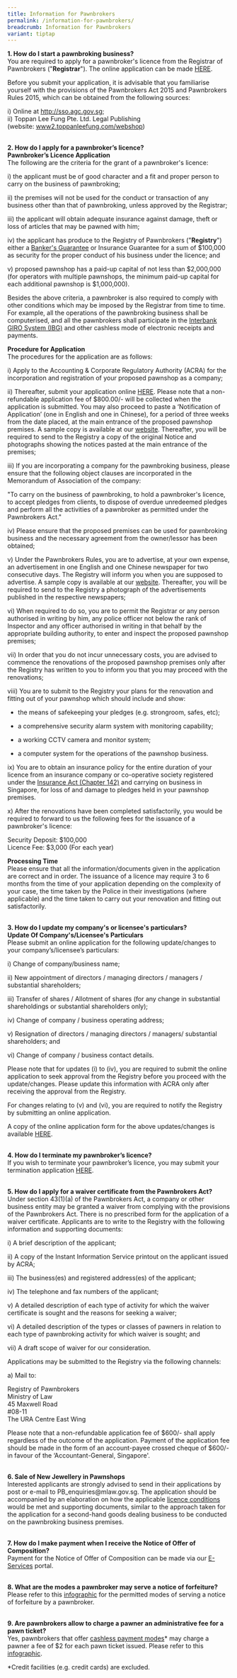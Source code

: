 ```yaml
---
title: Information for Pawnbrokers
permalink: /information-for-pawnbrokers/
breadcrumb: Information for Pawnbrokers
variant: tiptap
---
```

<p><strong>1. How do I start a pawnbroking business?</strong> 
<br>You are required to apply for a pawnbroker's licence from the Registrar
of Pawnbrokers ("<strong>Registrar</strong>"). The online application can
be made <a href="https://www.gobusiness.gov.sg/" rel="noopener noreferrer nofollow" target="_blank">HERE</a>.</p>
<p>Before you submit your application, it is advisable that you familiarise
yourself with the provisions of the Pawnbrokers Act 2015 and Pawnbrokers
Rules 2015, which can be obtained from the following sources:</p>
<p>i) Online at <a href="http://sso.agc.gov.sg" rel="noopener noreferrer nofollow" target="_blank">http://sso.agc.gov.sg</a>;
<br>ii) Toppan Lee Fung Pte. Ltd. Legal Publishing
<br>(website: <a href="https://www2.toppanleefung.com/webshop" rel="noopener noreferrer nofollow" target="_blank">www2.toppanleefung.com/webshop</a>)
<br>
<br>
</p>
<p><strong>2. How do I apply for a pawnbroker’s licence?</strong> 
<br><strong>Pawnbroker’s Licence Application</strong> 
<br>The following are the criteria for the grant of a pawnbroker's licence:</p>
<p>i) the applicant must be of good character and a fit and proper person
to carry on the business of pawnbroking;</p>
<p>ii) the premises will not be used for the conduct or transaction of any
business other than that of pawnbroking, unless approved by the Registrar;</p>
<p>iii) the applicant will obtain adequate insurance against damage, theft
or loss of articles that may be pawned with him;</p>
<p>iv) the applicant has produce to the Registry of Pawnbrokers ("<strong>Registry</strong>")
either a <a href="/files/BGTemplate(revised2Apr2019).pdf" rel="noopener noreferrer nofollow" target="_blank">Banker's Guarantee</a> or
Insurance Guarantee for a sum of $100,000 as security for the proper conduct
of his business under the licence; and</p>
<p>v) proposed pawnshop has a paid-up capital of not less than $2,000,000
(for operators with multiple pawnshops, the minimum paid-up capital for
each additional pawnshop is $1,000,000).</p>
<p>Besides the above criteria, a pawnbroker is also required to comply with
other conditions which may be imposed by the Registrar from time to time.
For example, all the operations of the pawnbroking business shall be computerised,
and all the pawnbrokers shall participate in the <a href="/files/PB_03082017_GIROFORM(website_forms).pdf" rel="noopener noreferrer nofollow" target="_blank">Interbank GIRO System (IBG)</a> and
other cashless mode of electronic receipts and payments.</p>
<p><strong>Procedure for Application</strong> 
<br>The procedures for the application are as follows:</p>
<p>i) Apply to the Accounting &amp; Corporate Regulatory Authority (ACRA)
for the incorporation and registration of your proposed pawnshop as a company;</p>
<p>ii) Thereafter, submit your application online <a href="https://www.gobusiness.gov.sg/licences" rel="noopener noreferrer nofollow" target="_blank">HERE</a>. Please note that
a non-refundable application fee of $800.00/- will be collected when the
application is submitted. You may also proceed to paste a ‘Notification
of Application’ (one in English and one in Chinese), for a period of three
weeks from the date placed, at the main entrance of the proposed pawnshop
premises. A sample copy is available at our <a href="https://rop.mlaw.gov.sg/files/Notification%20of%20Application_display%20and%20advertisement.docx" rel="noopener noreferrer nofollow" target="_blank">website</a>.
Thereafter, you will be required to send to the Registry a copy of the
original Notice and photographs showing the notices pasted at the main
entrance of the premises;</p>
<p>iii) If you are incorporating a company for the pawnbroking business,
please ensure that the following object clauses are incorporated in the
Memorandum of Association of the company:</p>
<p>"To carry on the business of pawnbroking, to hold a pawnbroker's licence,
to accept pledges from clients, to dispose of overdue unredeemed pledges
and perform all the activities of a pawnbroker as permitted under the Pawnbrokers
Act."</p>
<p>iv) Please ensure that the proposed premises can be used for pawnbroking
business and the necessary agreement from the owner/lessor has been obtained;</p>
<p>v) Under the Pawnbrokers Rules, you are to advertise, at your own expense,
an advertisement in one English and one Chinese newspaper for two consecutive
days. The Registry will inform you when you are supposed to advertise.
A sample copy is available at our <a href="https://rop.mlaw.gov.sg/files/Notification%20of%20Application_display%20and%20advertisement.docx" rel="noopener noreferrer nofollow" target="_blank">website</a>.
Thereafter, you will be required to send to the Registry a photograph of
the advertisements published in the respective newspapers;</p>
<p>vi) When required to do so, you are to permit the Registrar or any person
authorised in writing by him, any police officer not below the rank of
Inspector and any officer authorised in writing in that behalf by the appropriate
building authority, to enter and inspect the proposed pawnshop premises;</p>
<p>vii) In order that you do not incur unnecessary costs, you are advised
to commence the renovations of the proposed pawnshop premises only after
the Registry has written to you to inform you that you may proceed with
the renovations;</p>
<p>viii) You are to submit to the Registry your plans for the renovation
and fitting out of your pawnshop which should include and show:</p>
<ul>
<li>
<p>the means of safekeeping your pledges (e.g. strongroom, safes, etc);</p>
</li>
<li>
<p>a comprehensive security alarm system with monitoring capability;</p>
</li>
<li>
<p>a working CCTV camera and monitor system;</p>
</li>
<li>
<p>a computer system for the operations of the pawnshop business.</p>
</li>
</ul>
<p>ix) You are to obtain an insurance policy for the entire duration of your
licence from an insurance company or co-operative society registered under
the <a href="https://sso.agc.gov.sg/Act/IA1966" rel="noopener noreferrer nofollow" target="_blank">Insurance Act (Chapter 142)</a> and
carrying on business in Singapore, for loss of and damage to pledges held
in your pawnshop premises.</p>
<p>x) After the renovations have been completed satisfactorily, you would
be required to forward to us the following fees for the issuance of a pawnbroker's
licence:</p>
<p>Security Deposit: $100,000
<br>Licence Fee: $3,000 (For each year)</p>
<p><strong>Processing Time</strong> 
<br>Please ensure that all the information/documents given in the application
are correct and in order. The issuance of a licence may require 3 to 6
months from the time of your application depending on the complexity of
your case, the time taken by the Police in their investigations (where
applicable) and the time taken to carry out your renovation and fitting
out satisfactorily.
<br>
<br>
</p>
<p><strong>3. How do I update my company's or licensee's particulars?</strong> 
<br><strong>Update Of Company's/Licensee's Particulars</strong> 
<br>Please submit an online application for the following update/changes to
your company’s/licensee’s particulars:</p>
<p>i) Change of company/business name;</p>
<p>ii) New appointment of directors / managing directors / managers / substantial
shareholders;</p>
<p>iii) Transfer of shares / Allotment of shares (for any change in substantial
shareholdings or substantial shareholders only);</p>
<p>iv) Change of company / business operating address;</p>
<p>v) Resignation of directors / managing directors / managers/ substantial
shareholders; and</p>
<p>vi) Change of company / business contact details.</p>
<p>Please note that for updates (i) to (iv), you are required to submit the
online application to seek approval from the Registry before you proceed
with the update/changes. Please update this information with ACRA only
after receiving the approval from the Registry.</p>
<p>For changes relating to (v) and (vi), you are required to notify the Registry
by submitting an online application.</p>
<p>A copy of the online application form for the above updates/changes is
available <a href="https://www.gobusiness.gov.sg/licences" rel="noopener noreferrer nofollow" target="_blank">HERE</a>.
<br>
<br>
</p>
<p><strong>4. How do I terminate my pawnbroker’s licence?</strong> 
<br>If you wish to terminate your pawnbroker’s licence, you may submit your
termination application <a href="https://www.gobusiness.gov.sg/licences" rel="noopener noreferrer nofollow" target="_blank">HERE</a>.
<br>
<br>
</p>
<p><strong>5. How do I apply for a waiver certificate from the Pawnbrokers Act?</strong> 
<br>Under section 43(1)(a) of the Pawnbrokers Act, a company or other business
entity may be granted a waiver from complying with the provisions of the
Pawnbrokers Act. There is no prescribed form for the application of a waiver
certificate. Applicants are to write to the Registry with the following
information and supporting documents:</p>
<p>i) A brief description of the applicant;</p>
<p>ii) A copy of the Instant Information Service printout on the applicant
issued by ACRA;</p>
<p>iii) The business(es) and registered address(es) of the applicant;</p>
<p>iv) The telephone and fax numbers of the applicant;</p>
<p>v) A detailed description of each type of activity for which the waiver
certificate is sought and the reasons for seeking a waiver;</p>
<p>vi) A detailed description of the types or classes of pawners in relation
to each type of pawnbroking activity for which waiver is sought; and</p>
<p>vii) A draft scope of waiver for our consideration.</p>
<p>Applications may be submitted to the Registry via the following channels:</p>
<p>a) Mail to:</p>
<p>Registry of Pawnbrokers
<br>Ministry of Law
<br>45 Maxwell Road
<br>#08-11
<br>The URA Centre East Wing</p>
<p>Please note that a non-refundable application fee of $600/- shall apply
regardless of the outcome of the application. Payment of the application
fee should be made in the form of an account-payee crossed cheque of $600/-
in favour of the ‘Accountant-General, Singapore'.
<br>
<br>
</p>
<p><strong>6. Sale of New Jewellery in Pawnshops</strong> 
<br>Interested applicants are strongly advised to send in their applications
by post or e-mail to PB_enquiries@mlaw.gov.sg. The application should be
accompanied by an elaboration on how the applicable <a href="https://rop.mlaw.gov.sg/files/Licence%20Conditions/Licence_Conditions_19_February_2024.pdf" rel="noopener noreferrer nofollow" target="_blank">licence conditions </a>would
be met and supporting documents, similar to the approach taken for the
application for a second-hand goods dealing business to be conducted on
the pawnbroking business premises.
<br>
<br>
</p>
<p><strong>7. How do I make payment when I receive the Notice of Offer of Composition?</strong> 
<br>Payment for the Notice of Offer of Composition can be made via our <a href="https://eservices.mlaw.gov.sg/rop/" rel="noopener noreferrer nofollow" target="_blank">E-Services</a> portal.
<br>
<br>
</p>
<p><strong>8. What are the modes a pawnbroker may serve a notice of forfeiture?</strong> 
<br>Please refer to this <a href="/files/Infograph on Digitalisation in the Pawnbroking Sector.pdf" rel="noopener noreferrer nofollow" target="_blank">infographic</a> for
the permitted modes of serving a notice of forfeiture by a pawnbroker.
<br>
<br>
</p>
<p><strong>9. Are pawnbrokers allow to charge a pawner an administrative fee for a pawn ticket?</strong> 
<br>Yes, pawnbrokers that offer <u>cashless payment modes</u>* may charge a
pawner a fee of $2 for each pawn ticket issued. Please refer to this
<a href="/files/Infograph on Digitalisation in the Pawnbroking Sector.pdf" rel="noopener noreferrer nofollow" target="_blank">infographic</a>.
<br>
</p>
<p>*Credit facilities (e.g. credit cards) are excluded.</p>